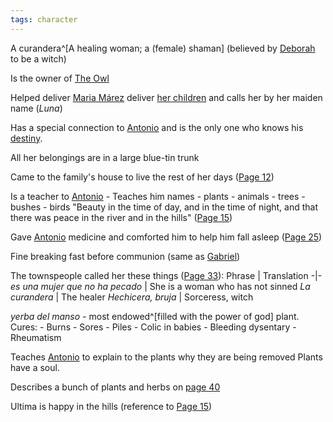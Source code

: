 ```yaml
---
tags: character
---
```

A curandera^[A healing woman; a (female) shaman]
(believed by [Deborah](</Márez Family/Deborah and Theresa.md#Deborah>) to be a witch)

Is the owner of [The Owl](</Symbols/The Owl.md>)

Helped deliver [Maria Márez](</Márez Family/Gabriel and Maria Márez.md#Maria Márez>) deliver [her children](</Márez Family/Gabriel and Maria Márez.md#List of Children>) and calls her by her maiden name (*Luna*)

Has a special connection to [Antonio](</Márez Family/Antonio Márez.md>) and is the only one who knows his [destiny](</Symbols/afterbirth.md#Interpretation>).

All her belongings are in a large blue-tin trunk

Came to the family's house to live the rest of her days ([Page 12](</BMU.pdf#page=24>))

Is a teacher to [Antonio](</Márez Family/Antonio Márez.md>)
	- Teaches him names
		- plants
		- animals
		- trees
		- bushes
		- birds
"Beauty in the time of day, and in the time of night, and that there was peace in the river and in the hills" ([Page 15](</BMU.pdf#page=27>))

Gave [Antonio](</Márez Family/Antonio Márez.md>) medicine and comforted him to help him fall asleep ([Page 25](</BMU.pdf#page=37>))

Fine breaking fast before communion (same as [Gabriel](</Márez Family/Gabriel and Maria Márez.md#Gabriel Márez>))

The townspeople called her these things ([Page 33](</BMU.pdf#page=45>)):
Phrase | Translation
-|-
*es una mujer que no ha pecado* | She is a woman who has not sinned
*La curandera* | The healer
*Hechicera, bruja* | Sorceress, witch

*yerba del manso* - most endowed^[filled with the power of god] plant. Cures:
	- Burns
	- Sores
	- Piles
	- Colic in babies
	- Bleeding dysentary
	- Rheumatism 

Teaches [Antonio](</Márez Family/Antonio Márez.md>) to explain to the plants why they are being removed
Plants have a soul.

Describes a bunch of plants and herbs on [page 40](</BMU.pdf#page=52>)

Ultima is happy in the hills (reference to [Page 15](</BMU.pdf#page=27>))